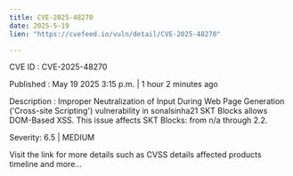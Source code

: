 ```yaml
---
title: CVE-2025-48270
date: 2025-5-19
lien: "https://cvefeed.io/vuln/detail/CVE-2025-48270"

---
```


CVE ID : CVE-2025-48270

Published :  May 19
2025
3:15 p.m. | 1 hour
2 minutes ago

Description : Improper Neutralization of Input During Web Page Generation ('Cross-site Scripting') vulnerability in sonalsinha21 SKT Blocks allows DOM-Based XSS. This issue affects SKT Blocks: from n/a through 2.2.

Severity: 6.5 | MEDIUM

Visit the link for more details
such as CVSS details
affected products
timeline
and more...
